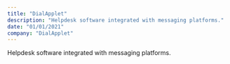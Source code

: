 ```yaml
---
title: "DialApplet"
description: "Helpdesk software integrated with messaging platforms."
date: "01/01/2021"
company: "DialApplet"
---
```

Helpdesk software integrated with messaging platforms.
